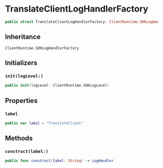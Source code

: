 # TranslateClientLogHandlerFactory

``` swift
public struct TranslateClientLogHandlerFactory: ClientRuntime.SDKLogHandlerFactory 
```

## Inheritance

`ClientRuntime.SDKLogHandlerFactory`

## Initializers

### `init(logLevel:)`

``` swift
public init(logLevel: ClientRuntime.SDKLogLevel) 
```

## Properties

### `label`

``` swift
public var label = "TranslateClient"
```

## Methods

### `construct(label:)`

``` swift
public func construct(label: String) -> LogHandler 
```
